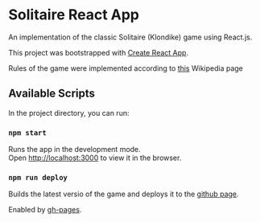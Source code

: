 # Solitaire React App

An implementation of the classic Solitaire (Klondike) game using React.js.

This project was bootstrapped with [Create React App](https://github.com/facebook/create-react-app).

Rules of the game were implemented according to [this](https://en.wikipedia.org/wiki/Klondike_(solitaire)) Wikipedia page

## Available Scripts

In the project directory, you can run:

### `npm start`

Runs the app in the development mode.\
Open [http://localhost:3000](http://localhost:3000) to view it in the browser.

### `npm run deploy`

Builds the latest versio of the game and deploys it to the [github page](https://ckonig.github.io/solitaire/). 

Enabled by [gh-pages](https://www.npmjs.com/package/gh-pages).
